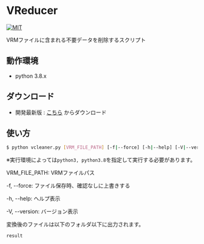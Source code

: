 # VReducer
[![MIT](https://img.shields.io/github/license/mashape/apistatus.svg)](https://github.com/kanno2inf/VCleaner/blob/master/LICENSE)

VRMファイルに含まれる不要データを削除するスクリプト

## 動作環境
* python 3.8.x

## ダウンロード
* 開発最新版 : [こちら](https://github.com/kanno2inf/VReducer/archive/master.zip) からダウンロード

## 使い方
```bash
$ python vcleaner.py [VRM_FILE_PATH] [-f|--force] [-h|--help] [-V|--version]
```
※実行環境によっては```python3, python3.8```を指定して実行する必要があります。

VRM_FILE_PATH: VRMファイルパス

-f, --force: ファイル保存時、確認なしに上書きする

-h, --help: ヘルプ表示

-V, --version: バージョン表示

変換後のファイルは以下のフォルダ以下に出力されます。
```
result
```
